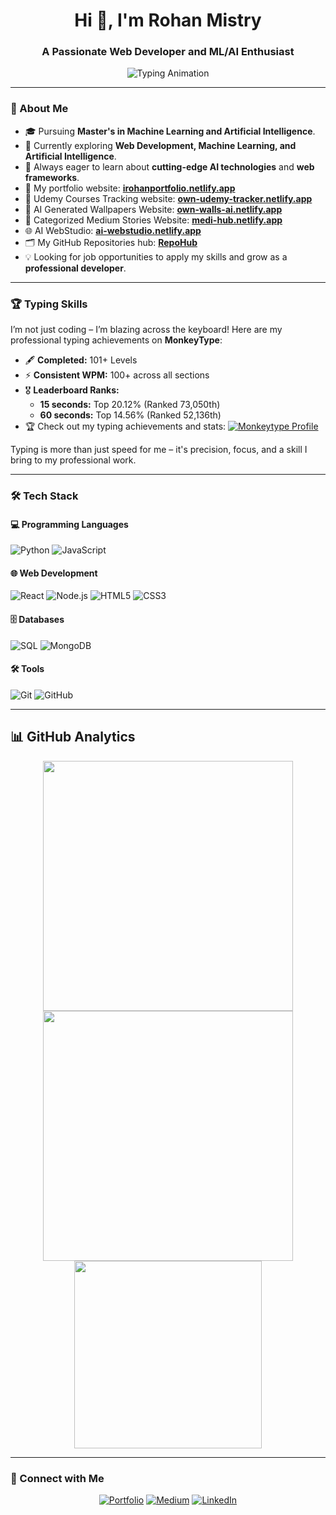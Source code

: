 <h1 align="center">Hi 👋, I'm Rohan Mistry</h1>
<h3 align="center">A Passionate Web Developer and ML/AI Enthusiast</h3>

<p align="center">
  <img src="https://readme-typing-svg.demolab.com?font=Fira+Code&size=24&duration=4000&pause=500&center=true&vCenter=true&width=435&lines=Machine+Learning+Researcher;Web+Developer+%26+Designer;Passionate+About+AI+%26+Technology" alt="Typing Animation"/>
</p>

---

### 🌟 About Me
- 🎓 Pursuing **Master's in Machine Learning and Artificial Intelligence**.
- 🔭 Currently exploring **Web Development, Machine Learning, and Artificial Intelligence**.
- 🌱 Always eager to learn about **cutting-edge AI technologies** and **web frameworks**.
- 🚀 My portfolio website: [**irohanportfolio.netlify.app**](https://irohanportfolio.netlify.app)
- 🎯 Udemy Courses Tracking website: [**own-udemy-tracker.netlify.app**](https://own-udemy-tracker.netlify.app)
- 🎨 AI Generated Wallpapers Website: [**own-walls-ai.netlify.app**](https://own-walls-ai.netlify.app)
- 📝 Categorized Medium Stories Website: [**medi-hub.netlify.app**](https://medi-hub.netlify.app)
- 🌐 AI WebStudio: [**ai-webstudio.netlify.app**](https://ai-webstudio.netlify.app)
- 🗂️ My GitHub Repositories hub: [**RepoHub**](https://github.com/rohanmistry231/RepoHub)
- 💡 Looking for job opportunities to apply my skills and grow as a **professional developer**.

---

### 🏆 Typing Skills
I’m not just coding – I’m blazing across the keyboard! Here are my professional typing achievements on **MonkeyType**:
- 🖋️ **Completed:** 101+ Levels  
- ⚡ **Consistent WPM:** 100+ across all sections  
- 🎖️ **Leaderboard Ranks:**  
  - **15 seconds:** Top 20.12% (Ranked 73,050th)  
  - **60 seconds:** Top 14.56% (Ranked 52,136th)  
- 🏆 Check out my typing achievements and stats:
  [![Monkeytype Profile](https://img.shields.io/badge/Monkeytype-FFA500?style=for-the-badge&logo=typescript&logoColor=white)](https://monkeytype.com/profile/own231)

Typing is more than just speed for me – it's precision, focus, and a skill I bring to my professional work.

---

### 🛠️ Tech Stack
#### 💻 Programming Languages
![Python](https://img.shields.io/badge/Python-3776AB?style=for-the-badge&logo=python&logoColor=white)
![JavaScript](https://img.shields.io/badge/JavaScript-F7DF1E?style=for-the-badge&logo=javascript&logoColor=black)

#### 🌐 Web Development
![React](https://img.shields.io/badge/React-20232A?style=for-the-badge&logo=react&logoColor=61DAFB)
![Node.js](https://img.shields.io/badge/Node.js-339933?style=for-the-badge&logo=nodedotjs&logoColor=white)
![HTML5](https://img.shields.io/badge/HTML5-E34F26?style=for-the-badge&logo=html5&logoColor=white)
![CSS3](https://img.shields.io/badge/CSS3-1572B6?style=for-the-badge&logo=css3&logoColor=white)

#### 🗄️ Databases
![SQL](https://img.shields.io/badge/SQL-4479A1?style=for-the-badge&logo=sqlite&logoColor=white)
![MongoDB](https://img.shields.io/badge/MongoDB-47A248?style=for-the-badge&logo=mongodb&logoColor=white)

#### 🛠️ Tools
![Git](https://img.shields.io/badge/Git-F05032?style=for-the-badge&logo=git&logoColor=white)
![GitHub](https://img.shields.io/badge/GitHub-181717?style=for-the-badge&logo=github&logoColor=white)

---

## 📊 GitHub Analytics

<div align="center">
  <img src="https://github-readme-stats.vercel.app/api?username=rohanmistry231&show_icons=true&theme=github_dark&hide_border=true&count_private=true" width="400"/>
  <img src="https://github-readme-streak-stats.herokuapp.com/?user=rohanmistry231&theme=github-dark-blue&hide_border=true" width="400"/>
</div>

<div align="center">
  <img src="https://github-readme-stats.vercel.app/api/top-langs/?username=rohanmistry231&layout=compact&theme=github_dark&hide_border=true" width="300"/>
</div>

---

### 🔗 Connect with Me
<p align="center">
  <a href="https://irohanportfolio.netlify.app"><img src="https://img.shields.io/badge/Portfolio-FF5722?style=for-the-badge&logo=About.me&logoColor=white" alt="Portfolio"/></a>
  <a href="https://medium.com/@rohanmistry231"><img src="https://img.shields.io/badge/Medium-12100E?style=for-the-badge&logo=medium&logoColor=white" alt="Medium"/></a>
  <a href="https://linkedin.com/in/rohan-mistry-493987202"><img src="https://img.shields.io/badge/LinkedIn-0077B5?style=for-the-badge&logo=linkedin&logoColor=white" alt="LinkedIn"/></a>
</p>
